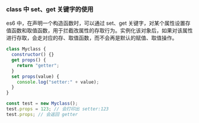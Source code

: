 ### class 中 set、get 关键字的使用

es6 中，在声明一个构造函数时，可以通过 set、get 关键字，对某个属性设置存值函数和取值函数，用于拦截改属性的存取行为。实例化该对象后，如果对该属性进行存取，会走对应的存、取值函数，而不会再是默认的赋值、取值操作。

```js
class Myclass {
  constructor() {}
  get props() {
    return "getter";
  }
  set props(value) {
    console.log("setter:" + value);
  }
}

const test = new Myclass();
test.props = 123; // 会打印出 setter:123
test.props; // 会返回 getter
```
